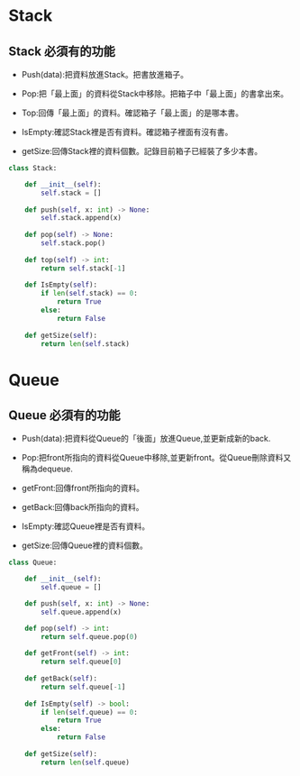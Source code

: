 Stack
===

Stack 必須有的功能
---

* Push(data):把資料放進Stack。把書放進箱子。

* Pop:把「最上面」的資料從Stack中移除。把箱子中「最上面」的書拿出來。

* Top:回傳「最上面」的資料。確認箱子「最上面」的是哪本書。

* IsEmpty:確認Stack裡是否有資料。確認箱子裡面有沒有書。

* getSize:回傳Stack裡的資料個數。記錄目前箱子已經裝了多少本書。

```py
class Stack:

    def __init__(self):
        self.stack = []
        
    def push(self, x: int) -> None:
        self.stack.append(x)
    
    def pop(self) -> None:
        self.stack.pop()
        
    def top(self) -> int:
        return self.stack[-1]
    
    def IsEmpty(self):
        if len(self.stack) == 0:
            return True
        else:
            return False
        
    def getSize(self):
        return len(self.stack)
```


Queue
===

Queue 必須有的功能
---

* Push(data):把資料從Queue的「後面」放進Queue,並更新成新的back.

* Pop:把front所指向的資料從Queue中移除,並更新front。從Queue刪除資料又稱為dequeue.

* getFront:回傳front所指向的資料。

* getBack:回傳back所指向的資料。

* IsEmpty:確認Queue裡是否有資料。

* getSize:回傳Queue裡的資料個數。

```py
class Queue:

    def __init__(self):
        self.queue = []

    def push(self, x: int) -> None:
        self.queue.append(x)

    def pop(self) -> int:
        return self.queue.pop(0)
        
    def getFront(self) -> int:
        return self.queue[0]
    
    def getBack(self):
        return self.queue[-1]
        
    def IsEmpty(self) -> bool:
        if len(self.queue) == 0:
            return True
        else:
            return False
    
    def getSize(self):
        return len(self.queue)
```
